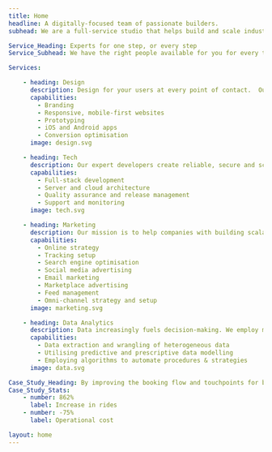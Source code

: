 ```yaml
---
title: Home
headline: A digitally-focused team of passionate builders.
subhead: We are a full-service studio that helps build and scale industry wide companies.

Service_Heading: Experts for one step, or every step
Service_Subhead: We have the right people available for you for every task needed in growing your company online.

Services:  

    - heading: Design
      description: Design for your users at every point of contact.  Our specialists can help you focus your experience to the right audience. We can help at any stage, from concept to re-branding.
      capabilities:
        - Branding
        - Responsive, mobile-first websites
        - Prototyping
        - iOS and Android apps
        - Conversion optimisation
      image: design.svg

    - heading: Tech
      description: Our expert developers create reliable, secure and scalable applications for web, desktop and mobile. From a prototype to a full featured application. We develop, test, deploy, support and monitor
      capabilities:
        - Full-stack development
        - Server and cloud architecture
        - Quality assurance and release management
        - Support and monitoring
      image: tech.svg

    - heading: Marketing
      description: Our mission is to help companies with building scalable and effective online marketing campaigns.
      capabilities:
        - Online strategy
        - Tracking setup
        - Search engine optimisation
        - Social media advertising
        - Email marketing
        - Marketplace advertising
        - Feed management
        - Omni-channel strategy and setup
      image: marketing.svg

    - heading: Data Analytics
      description: Data increasingly fuels decision-making. We employ machine learning algorithms to predict trends, forecast sales and identify the weaknesses, strengths and opportunities in our clients. We highly value utilising experimental models to economically optimise and expand our growth avenues. Data undoubtedly can have a significant impact on a company’s ability to achieve its goals.
      capabilities:
        - Data extraction and wrangling of heterogeneous data
        - Utilising predictive and prescriptive data modelling
        - Employing algorithms to automate procedures & strategies
      image: data.svg

Case_Study_Heading: By improving the booking flow and touchpoints for both customer and driver alongside creating a scalable marketing channel strategy, Taxi2Airport has seen a 20% month-over month-growth.
Case_Study_Stats:
    - number: 862%
      label: Increase in rides
    - number: -75%
      label: Operational cost

layout: home
---
```

